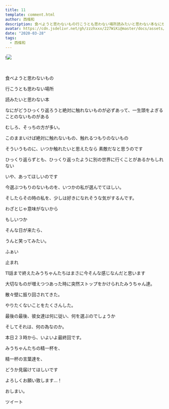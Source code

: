 ```yaml
---
title: 11
template: comment.html
author: 西條和
description: 食べようと思わないもの行こうとも思わない場所読みたいと思わない本なにがどうひっくり返ろうと絶...
avatar: https://cdn.jsdelivr.net/gh/zzzhxxx/227WiKi@master/docs/assets/photo/avatar/nagomi.jpg
date: "2020-03-28"
tags:
  - 西條和
---
```


!![](https://cdn.jsdelivr.net/gh/227WiKi/227WiKi-image@master/blog-image/nagomi-2020-03-28_1.jpg)



  ﻿













食べようと思わないもの








行こうとも思わない場所








読みたいと思わない本



















なにがどうひっくり返ろうと絶対に触れないものが必ずあって、一生頭をよぎることのないものがある










むしろ、そっちの方が多い。
















このままいけば絶対に触れないもの、触れるつもりのないもの








そういうものに、いつか触れたいと思えたなら
素敵だなと思うのです















ひっくり返らずとも、ひっくり返ったように別の世界に行くことがあるかもしれない




いや、あってほしいのです


















今選ぶつもりのないものを、いつかの私が選んでてほしい。













そしたらその時の私を、少しは好きになれそうな気がするんです。








わざとじゃ意味がないから








もしいつか





そんな日が来たら、























うんと笑ってみたい。



























ふぁい












止まれ











11話まで終えたみうちゃんたちはまさに今そんな感じなんだと思います











大切なものが増えつつあった時に突然ストップをかけられたみうちゃん達。















散々壁に振り回されてきた。



やりたくないことをたくさんした。







最後の最後、彼女達は何に従い、何を選ぶのでしょうか









そしてそれは、何の為なのか。








本日２３時から、いよいよ最終回です。










みうちゃんたちの精一杯を、


精一杯の言葉達を、









どうか見届けてほしいです














よろしくお願い致します…！


















おしまい。


ツイート




